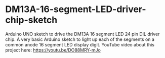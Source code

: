 # DM13A-16-segment-LED-driver-chip-sketch
Arduino UNO sketch to drive the DM13A 16 segment LED 24 pin DIL driver chip.
A very basic Arduino sketch to light up each of the segments on a common anode 16 segment LED display digit.
YouTube video about this project here: https://youtu.be/DO88MRY-mJo
